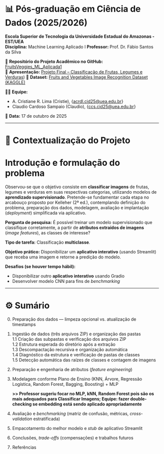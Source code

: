 # 📊 Pós-graduação em Ciência de Dados (2025/2026)  

**Escola Superior de Tecnologia da Universidade Estadual do Amazonas - EST/UEA**  
**Disciplina:** Machine Learning Aplicado I
**Professor:** Prof. Dr. Fábio Santos da Silva

📂 **Repositório do Projeto Acadêmico no GitHub:** [FruitsVeggies_ML_Aplicada1](https://github.com/Cristie-Lima/FruitsVeggies_ML_Aplicada1)  
📂 **Apresentação:** [Projeto Final – Classificação de Frutas, Legumes e Verduras](https://notebooksharing.space/view/cee47e5603ebbaed272c4b8905a06ba44bd21ac0e30796fdd7c4de92b96b6687#displayOptions=show-linenos%7Chide-inputs))
📂 **Dataset:** [Fruits and Vegetables Image Recognition Dataset (KAGGLE)](https://www.kaggle.com/datasets/kritikseth/fruit-and-vegetable-image-recognition/data)

👩‍🎓 **Equipe:**  
- A. Cristiane R. Lima (Cristie), {acrdl.cid25@uea.edu.br}
- Claudio Cardoso Sampaio (Claudio), {ccs.cid25@uea.edu.br}

📅 **Data:** 17 de outubro de 2025  

---

# 📌 Contextualização do Projeto

# Introdução e formulação do problema

Observou-se que o objetivo consiste em **classificar imagens** de frutas, legumes e verduras em suas respectivas categorias, utilizando modelos de **aprendizado supervisionado**. Pretende-se fundamentar cada etapa no arcabouço proposto por Kelleher (2ª ed.), contemplando definição do problema, preparação dos dados, modelagem, avaliação e implantação (*deployment*) simplificada via aplicativo.

**Pergunta de pesquisa:** É possível treinar um modelo supervisionado que classifique corretamente, a partir de **atributos extraídos de imagens** (*image features*), as classes de interesse?

**Tipo de tarefa:** Classificação **multiclasse**.

**Objetivo prático:** Disponibilizar um **aplicativo interativo** (usando Streamlit) que receba uma imagem e retorne a predição do modelo.

**Desafios (se houver tempo hábil):**
- Disponibilizar outro **aplicativo interativo** usando Gradio
- Desenvolver modelo CNN para fins de _benchmarking_

---

# ⚙️ Sumário
0. Preparação dos dados — limpeza opcional vs. atualização de timestamps  
1. Ingestão de dados (três arquivos ZIP) e organização das pastas  
1.1 Criação das subpastas e verificação dos arquivos ZIP  
1.2 Estrutura esperada do diretório após a extração  
1.3 Descompactação recursiva e organização automática  
1.4 Diagnóstico da estrutura e verificação de pastas de classes  
1.5 Detecção automática das raízes de classes e contagem de imagens  
2. Preparação e engenharia de atributos (*feature engineering*)  
3. Modelagem conforme Plano de Ensino (KNN, Árvore, Regressão Logística, Random Forest, Bagging, Boosting) + MLP

    **>> Professor sugeriu focar no MLP, kNN, Random Forest pois são os mais adequados para Classificar Imagens; Equipe: fazer double-checking se embedding está sendo aplicado apropriadamente**
4. Avaliação e *benchmarking* (matriz de confusão, métricas, *cross-validation* estratificada)  
5. Empacotamento do melhor modelo e *stub* de aplicativo Streamlit  
6. Conclusões, *trade-offs* (compensações) e trabalhos futuros  
7. Referências
